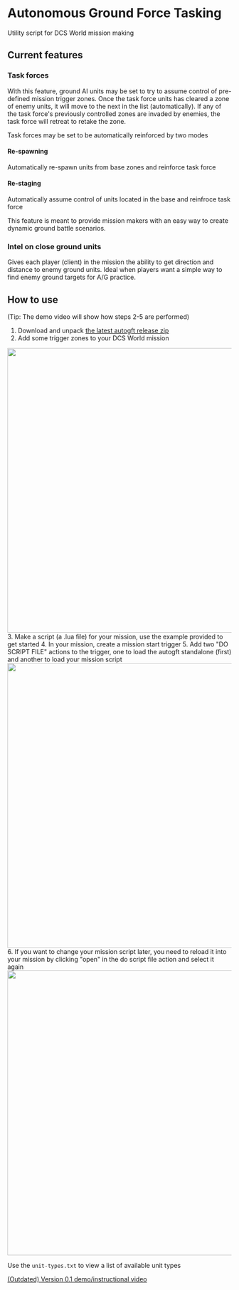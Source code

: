 # Autonomous Ground Force Tasking
Utility script for DCS World mission making

## Current features

### Task forces
With this feature, ground AI units may be set to try to assume control of pre-defined mission trigger zones. Once the task force units has cleared a zone of enemy units, it will move to the next in the list (automatically). If any of the task force's previously controlled zones are invaded by enemies, the task force will retreat to retake the zone.

Task forces may be set to be automatically reinforced by two modes

#### Re-spawning
Automatically re-spawn units from base zones and reinforce task force

#### Re-staging
Automatically assume control of units located in the base and reinfroce task force

This feature is meant to provide mission makers with an easy way to create dynamic ground battle scenarios.

### Intel on close ground units
Gives each player (client) in the mission the ability to get direction and distance to enemy ground units. Ideal when players want a simple way to find enemy ground targets for A/G practice.

## How to use
(Tip: The demo video will show how steps 2-5 are performed)

1. Download and unpack [the latest autogft release zip](https://github.com/birgersp/dcs-autogft/releases/latest/)  
2. Add some trigger zones to your DCS World mission  
<img src="https://cloud.githubusercontent.com/assets/5260237/21239139/ef528744-c305-11e6-9fa4-d19f45ac4b78.jpg" width="640"/>
3. Make a script (a .lua file) for your mission, use the example provided to get started  
4. In your mission, create a mission start trigger  
5. Add two "DO SCRIPT FILE" actions to the trigger, one to load the autogft standalone (first) and another to load your mission script  
<img src="https://cloud.githubusercontent.com/assets/5260237/21239387/f762718c-c306-11e6-8f58-07480400e8fb.jpg" width="640"/>
6. If you want to change your mission script later, you need to reload it into your mission by clicking "open" in the do script file action and select it again  
<img src="https://cloud.githubusercontent.com/assets/5260237/21239238/4ea96f3c-c306-11e6-9cc8-38d8360fcccc.jpg" width="640"/>

Use the `unit-types.txt` to view a list of available unit types

[(Outdated) Version 0.1 demo/instructional video](https://www.youtube.com/watch?v=bmTS60qrF5g)
